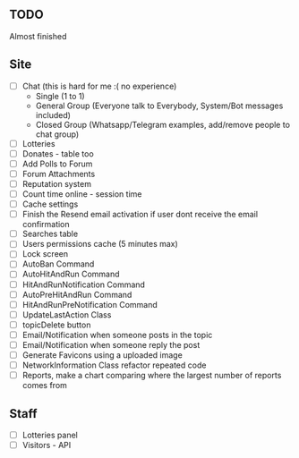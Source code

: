 ## TODO
Almost finished

## Site
- [ ] Chat (this is hard for me :( no experience)
    * Single (1 to 1)
    * General Group (Everyone talk to Everybody, System/Bot messages included)
    * Closed Group (Whatsapp/Telegram examples, add/remove people to chat group)
- [ ] Lotteries
- [ ] Donates - table too
- [ ] Add Polls to Forum
- [ ] Forum Attachments
- [ ] Reputation system
- [ ] Count time online - session time
- [ ] Cache settings
- [ ] Finish the Resend email activation if user dont receive the email confirmation
- [ ] Searches table
- [ ] Users permissions cache (5 minutes max)
- [ ] Lock screen
- [ ] AutoBan Command
- [ ] AutoHitAndRun Command
- [ ] HitAndRunNotification Command
- [ ] AutoPreHitAndRun Command
- [ ] HitAndRunPreNotification Command
- [ ] UpdateLastAction Class
- [ ] topicDelete button
- [ ] Email/Notification when someone posts in the topic
- [ ] Email/Notification when someone reply the post
- [ ] Generate Favicons using a uploaded image
- [ ] NetworkInformation Class refactor repeated code
- [ ] Reports, make a chart comparing where the largest number of reports comes from

## Staff
- [ ] Lotteries panel
- [ ] Visitors - API
